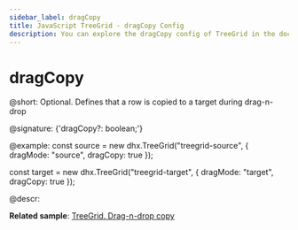 ```yaml
---
sidebar_label: dragCopy
title: JavaScript TreeGrid - dragCopy Config 
description: You can explore the dragCopy config of TreeGrid in the documentation of the DHTMLX JavaScript UI library. Browse developer guides and API reference, try out code examples and live demos, and download a free 30-day evaluation version of DHTMLX Suite 7.
---
```


# dragCopy

@short: Optional. Defines that a row is copied to a target during drag-n-drop

@signature: {'dragCopy?: boolean;'}

@example:
const source = new dhx.TreeGrid("treegrid-source", {
    dragMode: "source", 
    dragCopy: true
});

const target = new dhx.TreeGrid("treegrid-target", {
    dragMode: "target", 
    dragCopy: true
});

@descr:

**Related sample**: [TreeGrid. Drag-n-drop copy](https://snippet.dhtmlx.com/a7pg38rr)

[comment]: # (@related: treegrid/initialization.md#initialize-treegrid)
